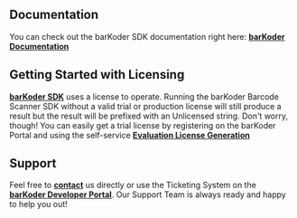 ## Documentation
You can check out the barKoder SDK documentation right here:
**[barKoder Documentation](https://barkoder.com/docs/v1/ios/ios-sdk-installation)**

## Getting Started with Licensing
**[barKoder SDK](https://barkoder.com)** uses a license to operate.
Running the barKoder Barcode Scanner SDK without a valid trial or production license will still produce a result but the result will be prefixed with an Unlicensed string. Don't worry, though! You can easily get a trial license by registering on the barKoder Portal and using the self-service **[Evaluation License Generation](https://barkoder.com/request-quote)**

## Support
Feel free to **[contact](mailto:contact@barkoder.com)** us directly or use the Ticketing System on the **[barKoder Developer Portal](https://barkoder.com/register)**. Our Support Team is always ready and happy to help you out!